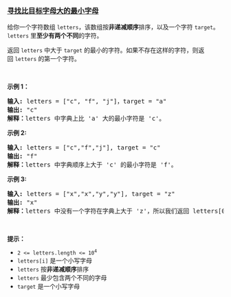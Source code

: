 ### [寻找比目标字母大的最小字母](https://leetcode-cn.com/problems/find-smallest-letter-greater-than-target)

<p>给你一个字符数组 <code>letters</code>，该数组按<strong>非递减顺序</strong>排序，以及一个字符 <code>target</code>。<code>letters</code>&nbsp;里<strong>至少有两个不同</strong>的字符。</p>

<p>返回&nbsp;<code>letters</code>&nbsp;中大于 <code>target</code> 的最小的字符。如果不存在这样的字符，则返回&nbsp;<code>letters</code> 的第一个字符。</p>

<p>&nbsp;</p>

<p><strong>示例 1：</strong></p>

<pre>
<strong>输入: </strong>letters = ["c", "f", "j"]，target = "a"
<strong>输出:</strong> "c"
<strong>解释：</strong>letters 中字典上比 'a' 大的最小字符是 'c'。</pre>

<p><strong>示例 2:</strong></p>

<pre>
<strong>输入:</strong> letters = ["c","f","j"], target = "c"
<strong>输出:</strong> "f"
<strong>解释：</strong>letters 中字典顺序上大于 'c' 的最小字符是 'f'。</pre>

<p><strong>示例 3:</strong></p>

<pre>
<strong>输入:</strong> letters = ["x","x","y","y"], target = "z"
<strong>输出:</strong> "x"
<strong>解释：</strong>letters 中没有一个字符在字典上大于 'z'，所以我们返回 letters[0]。</pre>

<p>&nbsp;</p>

<p><strong>提示：</strong></p>

<ul>
	<li><code>2 &lt;= letters.length &lt;= 10<sup>4</sup></code></li>
	<li><code>letters[i]</code>&nbsp;是一个小写字母</li>
	<li><code>letters</code> 按<strong>非递减顺序</strong>排序</li>
	<li><code>letters</code> 最少包含两个不同的字母</li>
	<li><code>target</code> 是一个小写字母</li>
</ul>
